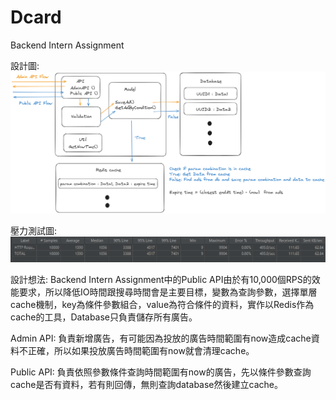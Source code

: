 # Dcard
Backend Intern Assignment

設計圖:
![Alt text](https://github.com/Bill-W315/Dcard/blob/main/Dcard.png)

壓力測試圖:
![Alt text](https://github.com/Bill-W315/Dcard/blob/main/loadTest.png)

設計想法:
Backend Intern Assignment中的Public API由於有10,000個RPS的效能要求，所以降低IO時間跟搜尋時間會是主要目標，變數為查詢參數，選擇單層cache機制，key為條件參數組合，value為符合條件的資料，實作以Redis作為cache的工具，Database只負責儲存所有廣告。

Admin API:
負責新增廣告，有可能因為投放的廣告時間範圍有now造成cache資料不正確，所以如果投放廣告時間範圍有now就會清理cache。

Public API:
負責依照參數條件查詢時間範圍有now的廣告，先以條件參數查詢cache是否有資料，若有則回傳，無則查詢database然後建立cache。


